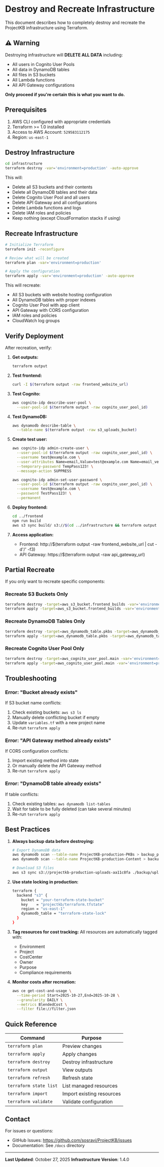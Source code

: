 # Destroy and Recreate Infrastructure

This document describes how to completely destroy and recreate the ProjectKB infrastructure using Terraform.

## ⚠️ Warning

Destroying infrastructure will **DELETE ALL DATA** including:
- All users in Cognito User Pools
- All data in DynamoDB tables
- All files in S3 buckets
- All Lambda functions
- All API Gateway configurations

**Only proceed if you're certain this is what you want to do.**

## Prerequisites

1. AWS CLI configured with appropriate credentials
2. Terraform >= 1.0 installed
3. Access to AWS Account: `529583112175`
4. Region: `us-east-1`

## Destroy Infrastructure

```bash
cd infrastructure
terraform destroy -var='environment=production' -auto-approve
```

This will:
- Delete all S3 buckets and their contents
- Delete all DynamoDB tables and their data
- Delete Cognito User Pool and all users
- Delete API Gateway and all configurations
- Delete Lambda functions and logs
- Delete IAM roles and policies
- Keep nothing (except CloudFormation stacks if using)

## Recreate Infrastructure

```bash
# Initialize Terraform
terraform init -reconfigure

# Review what will be created
terraform plan -var='environment=production'

# Apply the configuration
terraform apply -var='environment=production' -auto-approve
```

This will recreate:
- All S3 buckets with website hosting configuration
- All DynamoDB tables with proper indexes
- Cognito User Pool with app client
- API Gateway with CORS configuration
- IAM roles and policies
- CloudWatch log groups

## Verify Deployment

After recreation, verify:

1. **Get outputs:**
   ```bash
   terraform output
   ```

2. **Test frontend:**
   ```bash
   curl -I $(terraform output -raw frontend_website_url)
   ```

3. **Test Cognito:**
   ```bash
   aws cognito-idp describe-user-pool \
     --user-pool-id $(terraform output -raw cognito_user_pool_id)
   ```

4. **Test DynamoDB:**
   ```bash
   aws dynamodb describe-table \
     --table-name $(terraform output -raw s3_uploads_bucket)
   ```

5. **Create test user:**
   ```bash
   aws cognito-idp admin-create-user \
     --user-pool-id $(terraform output -raw cognito_user_pool_id) \
     --username test@example.com \
     --user-attributes Name=email,Value=test@example.com Name=email_verified,Value=true \
     --temporary-password TempPass123! \
     --message-action SUPPRESS

   aws cognito-idp admin-set-user-password \
     --user-pool-id $(terraform output -raw cognito_user_pool_id) \
     --username test@example.com \
     --password TestPass123! \
     --permanent
   ```

6. **Deploy frontend:**
   ```bash
   cd ../frontend
   npm run build
   aws s3 sync build/ s3://$(cd ../infrastructure && terraform output -raw s3_frontend_builds_bucket) --delete
   ```

7. **Access application:**
   - Frontend: http://$(terraform output -raw frontend_website_url | cut -d'/' -f3)
   - API Gateway: https://$(terraform output -raw api_gateway_url)

## Partial Recreate

If you only want to recreate specific components:

### Recreate S3 Buckets Only
```bash
terraform destroy -target=aws_s3_bucket.frontend_builds -var='environment=production' -auto-approve
terraform apply -target=aws_s3_bucket.frontend_builds -var='environment=production' -auto-approve
```

### Recreate DynamoDB Tables Only
```bash
terraform destroy -target=aws_dynamodb_table.pkbs -target=aws_dynamodb_table.content -var='environment=production' -auto-approve
terraform apply -target=aws_dynamodb_table.pkbs -target=aws_dynamodb_table.content -var='environment=production' -auto-approve
```

### Recreate Cognito User Pool Only
```bash
terraform destroy -target=aws_cognito_user_pool.main -var='environment=production' -auto-approve
terraform apply -target=aws_cognito_user_pool.main -var='environment=production' -auto-approve
```

## Troubleshooting

### Error: "Bucket already exists"
If S3 bucket name conflicts:
1. Check existing buckets: `aws s3 ls`
2. Manually delete conflicting bucket if empty
3. Update `variables.tf` with a new project name
4. Re-run `terraform apply`

### Error: "API Gateway method already exists"
If CORS configuration conflicts:
1. Import existing method into state
2. Or manually delete the API Gateway method
3. Re-run `terraform apply`

### Error: "DynamoDB table already exists"
If table conflicts:
1. Check existing tables: `aws dynamodb list-tables`
2. Wait for table to be fully deleted (can take several minutes)
3. Re-run `terraform apply`

## Best Practices

1. **Always backup data before destroying:**
   ```bash
   # Export DynamoDB data
   aws dynamodb scan --table-name ProjectKB-production-PKBs > backup_pkbs.json
   aws dynamodb scan --table-name ProjectKB-production-Content > backup_content.json
   
   # Download S3 files
   aws s3 sync s3://projectkb-production-uploads-aa11c8fa ./backup/uploads
   ```

2. **Use state locking in production:**
   ```bash
   terraform {
     backend "s3" {
       bucket = "your-terraform-state-bucket"
       key    = "projectkb/terraform.tfstate"
       region = "us-east-1"
       dynamodb_table = "terraform-state-lock"
     }
   }
   ```

3. **Tag resources for cost tracking:**
   All resources are automatically tagged with:
   - Environment
   - Project
   - CostCenter
   - Owner
   - Purpose
   - Compliance requirements

4. **Monitor costs after recreation:**
   ```bash
   aws ce get-cost-and-usage \
     --time-period Start=2025-10-27,End=2025-10-28 \
     --granularity DAILY \
     --metrics BlendedCost \
     --filter file://filter.json
   ```

## Quick Reference

| Command | Purpose |
|---------|---------|
| `terraform plan` | Preview changes |
| `terraform apply` | Apply changes |
| `terraform destroy` | Destroy infrastructure |
| `terraform output` | View outputs |
| `terraform refresh` | Refresh state |
| `terraform state list` | List managed resources |
| `terraform import` | Import existing resources |
| `terraform validate` | Validate configuration |

## Contact

For issues or questions:
- GitHub Issues: https://github.com/sosravi/ProjectKB/issues
- Documentation: See `/docs` directory

---

**Last Updated**: October 27, 2025
**Infrastructure Version**: 1.4.0

